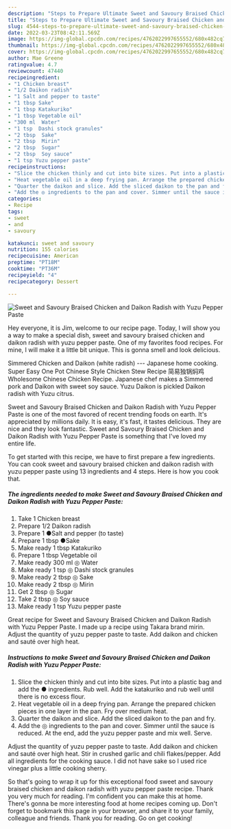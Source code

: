 ```yaml
---
description: "Steps to Prepare Ultimate Sweet and Savoury Braised Chicken and Daikon Radish with Yuzu Pepper Paste"
title: "Steps to Prepare Ultimate Sweet and Savoury Braised Chicken and Daikon Radish with Yuzu Pepper Paste"
slug: 4544-steps-to-prepare-ultimate-sweet-and-savoury-braised-chicken-and-daikon-radish-with-yuzu-pepper-paste
date: 2022-03-23T08:42:11.569Z
image: https://img-global.cpcdn.com/recipes/4762022997655552/680x482cq70/sweet-and-savoury-braised-chicken-and-daikon-radish-with-yuzu-pepper-paste-recipe-main-photo.jpg
thumbnail: https://img-global.cpcdn.com/recipes/4762022997655552/680x482cq70/sweet-and-savoury-braised-chicken-and-daikon-radish-with-yuzu-pepper-paste-recipe-main-photo.jpg
cover: https://img-global.cpcdn.com/recipes/4762022997655552/680x482cq70/sweet-and-savoury-braised-chicken-and-daikon-radish-with-yuzu-pepper-paste-recipe-main-photo.jpg
author: Mae Greene
ratingvalue: 4.7
reviewcount: 47440
recipeingredient:
- "1 Chicken breast"
- "1/2 Daikon radish"
- "1 Salt and pepper to taste"
- "1 tbsp Sake"
- "1 tbsp Katakuriko"
- "1 tbsp Vegetable oil"
- "300 ml  Water"
- "1 tsp  Dashi stock granules"
- "2 tbsp  Sake"
- "2 tbsp  Mirin"
- "2 tbsp  Sugar"
- "2 tbsp  Soy sauce"
- "1 tsp Yuzu pepper paste"
recipeinstructions:
- "Slice the chicken thinly and cut into bite sizes. Put into a plastic bag and add the ● ingredients. Rub well. Add the katakuriko and rub well until there is no excess flour."
- "Heat vegetable oil in a deep frying pan. Arrange the prepared chicken pieces in one layer in the pan. Fry over medium heat."
- "Quarter the daikon and slice. Add the sliced daikon to the pan and fry."
- "Add the ◎ ingredients to the pan and cover. Simmer until the sauce is reduced. At the end, add the yuzu pepper paste and mix well. Serve."
categories:
- Recipe
tags:
- sweet
- and
- savoury

katakunci: sweet and savoury 
nutrition: 155 calories
recipecuisine: American
preptime: "PT18M"
cooktime: "PT36M"
recipeyield: "4"
recipecategory: Dessert

---
```



![Sweet and Savoury Braised Chicken and Daikon Radish with Yuzu Pepper Paste](https://img-global.cpcdn.com/recipes/4762022997655552/680x482cq70/sweet-and-savoury-braised-chicken-and-daikon-radish-with-yuzu-pepper-paste-recipe-main-photo.jpg)

Hey everyone, it is Jim, welcome to our recipe page. Today, I will show you a way to make a special dish, sweet and savoury braised chicken and daikon radish with yuzu pepper paste. One of my favorites food recipes. For mine, I will make it a little bit unique. This is gonna smell and look delicious.

Simmered Chicken and Daikon (white radish) --- Japanese home cooking. Super Easy One Pot Chinese Style Chicken Stew Recipe 简易独锅焖鸡 Wholesome Chinese Chicken Recipe. Japanese chef makes a Simmered pork and Daikon with sweet soy sauce. Yuzu Daikon is pickled Daikon radish with Yuzu citrus.

Sweet and Savoury Braised Chicken and Daikon Radish with Yuzu Pepper Paste is one of the most favored of recent trending foods on earth. It's appreciated by millions daily. It is easy, it's fast, it tastes delicious. They are nice and they look fantastic. Sweet and Savoury Braised Chicken and Daikon Radish with Yuzu Pepper Paste is something that I've loved my entire life.


To get started with this recipe, we have to first prepare a few ingredients. You can cook sweet and savoury braised chicken and daikon radish with yuzu pepper paste using 13 ingredients and 4 steps. Here is how you cook that.

<!--inarticleads1-->

##### The ingredients needed to make Sweet and Savoury Braised Chicken and Daikon Radish with Yuzu Pepper Paste:

1. Take 1 Chicken breast
1. Prepare 1/2 Daikon radish
1. Prepare 1 ●Salt and pepper (to taste)
1. Prepare 1 tbsp ●Sake
1. Make ready 1 tbsp Katakuriko
1. Prepare 1 tbsp Vegetable oil
1. Make ready 300 ml ◎ Water
1. Make ready 1 tsp ◎ Dashi stock granules
1. Make ready 2 tbsp ◎ Sake
1. Make ready 2 tbsp ◎ Mirin
1. Get 2 tbsp ◎ Sugar
1. Take 2 tbsp ◎ Soy sauce
1. Make ready 1 tsp Yuzu pepper paste


Great recipe for Sweet and Savoury Braised Chicken and Daikon Radish with Yuzu Pepper Paste. I made up a recipe using Takara brand mirin. Adjust the quantity of yuzu pepper paste to taste. Add daikon and chicken and sauté over high heat. 

<!--inarticleads2-->

##### Instructions to make Sweet and Savoury Braised Chicken and Daikon Radish with Yuzu Pepper Paste:

1. Slice the chicken thinly and cut into bite sizes. Put into a plastic bag and add the ● ingredients. Rub well. Add the katakuriko and rub well until there is no excess flour.
1. Heat vegetable oil in a deep frying pan. Arrange the prepared chicken pieces in one layer in the pan. Fry over medium heat.
1. Quarter the daikon and slice. Add the sliced daikon to the pan and fry.
1. Add the ◎ ingredients to the pan and cover. Simmer until the sauce is reduced. At the end, add the yuzu pepper paste and mix well. Serve.


Adjust the quantity of yuzu pepper paste to taste. Add daikon and chicken and sauté over high heat. Stir in crushed garlic and chili flakes/pepper. Add all ingredients for the cooking sauce. I did not have sake so I used rice vinegar plus a little cooking sherry. 

So that's going to wrap it up for this exceptional food sweet and savoury braised chicken and daikon radish with yuzu pepper paste recipe. Thank you very much for reading. I'm confident you can make this at home. There's gonna be more interesting food at home recipes coming up. Don't forget to bookmark this page in your browser, and share it to your family, colleague and friends. Thank you for reading. Go on get cooking!
